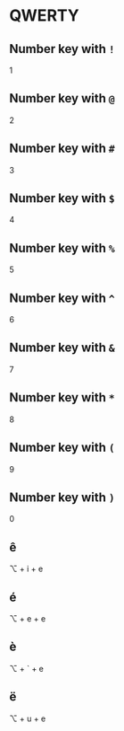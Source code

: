 # QWERTY

## Number key with `!`

1

## Number key with `@`

2

## Number key with `#`

3

## Number key with `$`

4

## Number key with `%`

5

## Number key with `^`

6

## Number key with `&`

7

## Number key with `*`

8

## Number key with `(`

9

## Number key with `)`

0

## ê

⌥ + i + e

## é

⌥ + e + e

## è

⌥ + ` + e

## ë

⌥ + u + e
